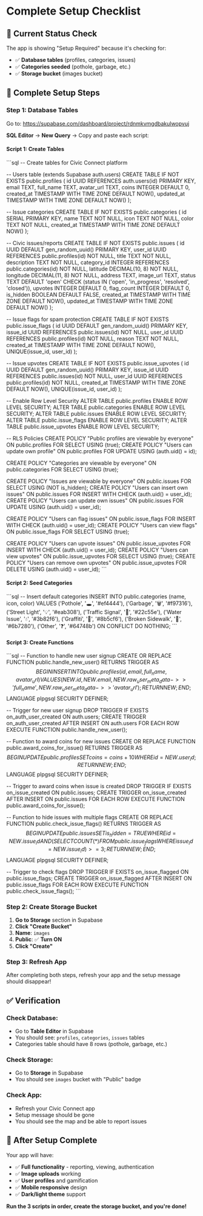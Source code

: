 # Complete Setup Checklist

## 🎯 **Current Status Check**

The app is showing "Setup Required" because it's checking for:
- ✅ **Database tables** (profiles, categories, issues)
- ✅ **Categories seeded** (pothole, garbage, etc.)
- ✅ **Storage bucket** (images bucket)

## 🚀 **Complete Setup Steps**

### **Step 1: Database Tables**
Go to: https://supabase.com/dashboard/project/rdnmkvmgdbakulwopvuj

**SQL Editor** → **New Query** → Copy and paste each script:

#### **Script 1: Create Tables**
\`\`\`sql
-- Create tables for Civic Connect platform

-- Users table (extends Supabase auth.users)
CREATE TABLE IF NOT EXISTS public.profiles (
  id UUID REFERENCES auth.users(id) PRIMARY KEY,
  email TEXT,
  full_name TEXT,
  avatar_url TEXT,
  coins INTEGER DEFAULT 0,
  created_at TIMESTAMP WITH TIME ZONE DEFAULT NOW(),
  updated_at TIMESTAMP WITH TIME ZONE DEFAULT NOW()
);

-- Issue categories
CREATE TABLE IF NOT EXISTS public.categories (
  id SERIAL PRIMARY KEY,
  name TEXT NOT NULL,
  icon TEXT NOT NULL,
  color TEXT NOT NULL,
  created_at TIMESTAMP WITH TIME ZONE DEFAULT NOW()
);

-- Civic issues/reports
CREATE TABLE IF NOT EXISTS public.issues (
  id UUID DEFAULT gen_random_uuid() PRIMARY KEY,
  user_id UUID REFERENCES public.profiles(id) NOT NULL,
  title TEXT NOT NULL,
  description TEXT NOT NULL,
  category_id INTEGER REFERENCES public.categories(id) NOT NULL,
  latitude DECIMAL(10, 8) NOT NULL,
  longitude DECIMAL(11, 8) NOT NULL,
  address TEXT,
  image_url TEXT,
  status TEXT DEFAULT 'open' CHECK (status IN ('open', 'in_progress', 'resolved', 'closed')),
  upvotes INTEGER DEFAULT 0,
  flag_count INTEGER DEFAULT 0,
  is_hidden BOOLEAN DEFAULT FALSE,
  created_at TIMESTAMP WITH TIME ZONE DEFAULT NOW(),
  updated_at TIMESTAMP WITH TIME ZONE DEFAULT NOW()
);

-- Issue flags for spam protection
CREATE TABLE IF NOT EXISTS public.issue_flags (
  id UUID DEFAULT gen_random_uuid() PRIMARY KEY,
  issue_id UUID REFERENCES public.issues(id) NOT NULL,
  user_id UUID REFERENCES public.profiles(id) NOT NULL,
  reason TEXT NOT NULL,
  created_at TIMESTAMP WITH TIME ZONE DEFAULT NOW(),
  UNIQUE(issue_id, user_id)
);

-- Issue upvotes
CREATE TABLE IF NOT EXISTS public.issue_upvotes (
  id UUID DEFAULT gen_random_uuid() PRIMARY KEY,
  issue_id UUID REFERENCES public.issues(id) NOT NULL,
  user_id UUID REFERENCES public.profiles(id) NOT NULL,
  created_at TIMESTAMP WITH TIME ZONE DEFAULT NOW(),
  UNIQUE(issue_id, user_id)
);

-- Enable Row Level Security
ALTER TABLE public.profiles ENABLE ROW LEVEL SECURITY;
ALTER TABLE public.categories ENABLE ROW LEVEL SECURITY;
ALTER TABLE public.issues ENABLE ROW LEVEL SECURITY;
ALTER TABLE public.issue_flags ENABLE ROW LEVEL SECURITY;
ALTER TABLE public.issue_upvotes ENABLE ROW LEVEL SECURITY;

-- RLS Policies
CREATE POLICY "Public profiles are viewable by everyone" ON public.profiles FOR SELECT USING (true);
CREATE POLICY "Users can update own profile" ON public.profiles FOR UPDATE USING (auth.uid() = id);

CREATE POLICY "Categories are viewable by everyone" ON public.categories FOR SELECT USING (true);

CREATE POLICY "Issues are viewable by everyone" ON public.issues FOR SELECT USING (NOT is_hidden);
CREATE POLICY "Users can insert own issues" ON public.issues FOR INSERT WITH CHECK (auth.uid() = user_id);
CREATE POLICY "Users can update own issues" ON public.issues FOR UPDATE USING (auth.uid() = user_id);

CREATE POLICY "Users can flag issues" ON public.issue_flags FOR INSERT WITH CHECK (auth.uid() = user_id);
CREATE POLICY "Users can view flags" ON public.issue_flags FOR SELECT USING (true);

CREATE POLICY "Users can upvote issues" ON public.issue_upvotes FOR INSERT WITH CHECK (auth.uid() = user_id);
CREATE POLICY "Users can view upvotes" ON public.issue_upvotes FOR SELECT USING (true);
CREATE POLICY "Users can remove own upvotes" ON public.issue_upvotes FOR DELETE USING (auth.uid() = user_id);
\`\`\`

#### **Script 2: Seed Categories**
\`\`\`sql
-- Insert default categories
INSERT INTO public.categories (name, icon, color) VALUES
  ('Pothole', '🕳️', '#ef4444'),
  ('Garbage', '🗑️', '#f97316'),
  ('Street Light', '💡', '#eab308'),
  ('Traffic Signal', '🚦', '#22c55e'),
  ('Water Issue', '💧', '#3b82f6'),
  ('Graffiti', '🎨', '#8b5cf6'),
  ('Broken Sidewalk', '🚶', '#6b7280'),
  ('Other', '❓', '#64748b')
ON CONFLICT DO NOTHING;
\`\`\`

#### **Script 3: Create Functions**
\`\`\`sql
-- Function to handle new user signup
CREATE OR REPLACE FUNCTION public.handle_new_user()
RETURNS TRIGGER AS $$
BEGIN
  INSERT INTO public.profiles (id, email, full_name, avatar_url)
  VALUES (
    NEW.id,
    NEW.email,
    NEW.raw_user_meta_data->>'full_name',
    NEW.raw_user_meta_data->>'avatar_url'
  );
  RETURN NEW;
END;
$$ LANGUAGE plpgsql SECURITY DEFINER;

-- Trigger for new user signup
DROP TRIGGER IF EXISTS on_auth_user_created ON auth.users;
CREATE TRIGGER on_auth_user_created
  AFTER INSERT ON auth.users
  FOR EACH ROW EXECUTE FUNCTION public.handle_new_user();

-- Function to award coins for new issues
CREATE OR REPLACE FUNCTION public.award_coins_for_issue()
RETURNS TRIGGER AS $$
BEGIN
  UPDATE public.profiles
  SET coins = coins + 10
  WHERE id = NEW.user_id;
  RETURN NEW;
END;
$$ LANGUAGE plpgsql SECURITY DEFINER;

-- Trigger to award coins when issue is created
DROP TRIGGER IF EXISTS on_issue_created ON public.issues;
CREATE TRIGGER on_issue_created
  AFTER INSERT ON public.issues
  FOR EACH ROW EXECUTE FUNCTION public.award_coins_for_issue();

-- Function to hide issues with multiple flags
CREATE OR REPLACE FUNCTION public.check_issue_flags()
RETURNS TRIGGER AS $$
BEGIN
  UPDATE public.issues
  SET is_hidden = TRUE
  WHERE id = NEW.issue_id
  AND (SELECT COUNT(*) FROM public.issue_flags WHERE issue_id = NEW.issue_id) >= 3;
  RETURN NEW;
END;
$$ LANGUAGE plpgsql SECURITY DEFINER;

-- Trigger to check flags
DROP TRIGGER IF EXISTS on_issue_flagged ON public.issue_flags;
CREATE TRIGGER on_issue_flagged
  AFTER INSERT ON public.issue_flags
  FOR EACH ROW EXECUTE FUNCTION public.check_issue_flags();
\`\`\`

### **Step 2: Create Storage Bucket**
1. **Go to Storage** section in Supabase
2. **Click "Create Bucket"**
3. **Name**: `images`
4. **Public**: ✅ **Turn ON**
5. **Click "Create"**

### **Step 3: Refresh App**
After completing both steps, refresh your app and the setup message should disappear!

## ✅ **Verification**

### **Check Database:**
- Go to **Table Editor** in Supabase
- You should see: `profiles`, `categories`, `issues` tables
- Categories table should have 8 rows (pothole, garbage, etc.)

### **Check Storage:**
- Go to **Storage** in Supabase  
- You should see `images` bucket with "Public" badge

### **Check App:**
- Refresh your Civic Connect app
- Setup message should be gone
- You should see the map and be able to report issues

## 🎉 **After Setup Complete**

Your app will have:
- ✅ **Full functionality** - reporting, viewing, authentication
- ✅ **Image uploads** working
- ✅ **User profiles** and gamification
- ✅ **Mobile responsive** design
- ✅ **Dark/light theme** support

**Run the 3 scripts in order, create the storage bucket, and you're done!**
